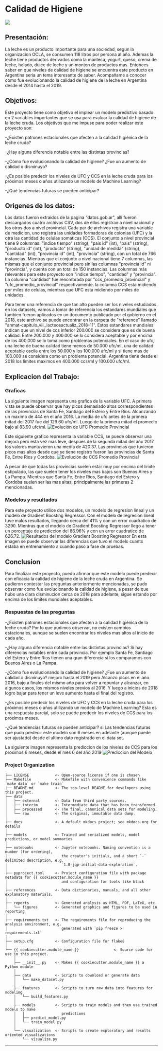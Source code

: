 # Calidad de Higiene

<a target="_blank" href="https://cookiecutter-data-science.drivendata.org/">
    <img src="https://img.shields.io/badge/CCDS-Project%20template-328F97?logo=cookiecutter" />
</a>

## Presentación:

La leche es un producto importante para una sociedad, segun la organizacion OCLA, se consumen 118 litros por persona al año. Ademas la leche tiene productos derivados como la manteca, yogurt, queso, crema de leche, helado, dulce de leche y un monton de productos mas. Entonces saber en que niveles de calidad de higiene se encuentra este producto en Argentina seria un tema interesante de saber. Acompañame a conocer como fue evolucionando la calidad de higiene de la leche en Argentina desde el 2014 hasta el 2019.

## Objetivos:

Este proyecto tiene como objetivo el implear un modelo predictivo basado en 2 variables importantes que se usa para evaluar la calidad de higiene de la leche cruda. Los objetivos que me impuse para poder realizar este proyecto son:

-¿Existen patrones estacionales que afecten a la calidad higiénica de la leche cruda?

-¿Hay alguna diferencia notable entre las distintas provincias?

-¿Cómo fue evolucionando la calidad de higiene? ¿Fue un aumento de calidad o disminuyo? 

-¿Es posible predecir los niveles de UFC y CCS en la leche cruda para los próximos meses o años utilizando un modelo de Machine Learning?

-¿Qué tendencias futuras se pueden anticipar?

## Origenes de los datos:

Los datos fueron extraidos de la pagina "datos.gob.ar", alli fueron descargados cuatro archivos CSV, dos de ellos registran a nivel nacional y los otros dos a nivel provincial. Cada par de archivos registra una variable de medicion, uno registra las unidades formadoras de colonias (UFC) y la otra las cantidad de celulas somaticas (CCS). 
El conjunto a nivel provincial tiene 9 columnas: "indice tiempo" (string), "pais id" (int), "pais" (string), "producto id" (int), "producto" (string), "unidad de medida" (string), "cantidad" (int), "provincia id" (int), "provincia" (string), con un total de 766 instancias. Mientras que el conjunto a nivel nacional tiene 7 columnas, las mismas que el conjunto provincial pero sin las columnas "provincia id" ni "provincia", y cuenta con un total de 150 instancias.
Las columnas más relevantes para este proyecto son "indice tiempo", "cantidad" y "provincia". La columna "cantidad" fue renombrada por "ccs_promedio_provincial" y "ufc_promedio_provincial" respectivamente. la columna CCS esta midiendo por miles de celulas, mientras que UFC esta midiendo por miles de unidades.

Para tener una referencia de que tan alto pueden ser los niveles estudiados en los datasets, vamos a tomar de referencia los estandares mundiales que tambien fueron aplicados en un documento publicado por el gobierno en el 2018, este archivo se puede encontrar en la carpeta de "reference" llamado "anmat-capitulo_viii_lacteosactualiz_2018-11". Estos estandares mundiales indican que un nivel de ccs inferior 200.000 se considera que es de buena calidad. Entre 200.000 y 400.000 se lo considera aceptable y por encima de los 400.000 se lo toma como problemas potenciales. En el caso de ufc, una leche de buena calidad tiene menos de 50.000 ufc/ml, una de calidad aceptable oscila entre los 50.000 y los 100.000 ufc/ml y si tiene mas de 100.000 se considera como un problema potencial.
Argentina tiene desde el 2018 los limites maximos en 400.000 ccs/ml y 100.000 ufc/ml.

## Explicacion del Trabajo:

### Graficas
La siguiente imagen representa una grafica de la variable UFC. A primera vista se puede observar que hay picos demasiado altos correspondientes de las provincias de Santa Fe, Santiago del Estero y Entre Rios. Alcanzando un maximo de 444 en el año 2016. La media de ufc antes de la primera mitad del 2017 fue del 129.60 ufc/ml. Luego de la primera mitad el promedio bajo al 83.90 ufc/ml.
![Evolución de UFC Promedio Provincial](references/ufc_promedio_provincial_evolucion.png)

Este siguiente grafico representa la variable CCS, se puede observar una mejora pero esta vez mas leve, despues de la segunda mitad del año 2017 los valores mantuvieron una media de 420.37. Las provincias que tuvieron picos mas altos desde que se tiene registro fueron las provincias de Santa Fe, Entre Rios y Cordoba. 
![Evolución de CCS Promedio Provincial](references/ccs_promedio_provincial_evolucion.png)

A pesar de que todas las provincias suelen estar muy por encima del limite estipulado, las que suelen tener los niveles mas bajos son Buenos Aires y La Pampa. Mientras que Santa Fe, Entre Rios, Santiago
del Estero y Cordoba suelen ser las mas altas, principalmente las primeras 2 mencionadas. 

### Modelos y resultados
Para este proyecto utilice dos modelos, un modelo de regresion lineal y un modelo de Gradient Boosting Regressor. Con el modelo de regresion lineal tuve malos resultados, llegando cerca del 41% y con un error cuadratico de 3290. Mientras que el modelo de Gradient Boosting Regressor llego a tener un porcentaje de prediccion del 86.96% y con un error cuadratico de 626.72. 
![Resultados del modelo Gradient Boosting Regressor](references/Resultados_Modelo.png)
En esta imagen se puede observar las diferencias que tuvo el modelo cuanto estaba en entrenamiento a cuando paso a fase de pruebas. 

## Conclusion

Para finalizar este proyecto, puedo afirmar que este modelo puede predecir con eficacia la calidad de higiene de la leche cruda en Argentina. Se pudieron contestar las preguntas anteriormente mencionadas, se pudo observar como fue evolucionando la calidad de higiene, a pesar de que hubo una clara disminucion cerca de 2018 para adelante, sigue estando por encima de los limites mundiales aceptables.

### Respuestas de las preguntas
-¿Existen patrones estacionales que afecten a la calidad higiénica de la leche cruda?
Por lo que pudimos observar, no existen cambios estacionales, aunque se suelen encontrar los niveles mas altos al inicio de cada año.

-¿Hay alguna diferencia notable entre las distintas provincias?
Si hay diferencias notables entre cada provincia. Por ejemplo Santa Fe, Santiago del Estero y Entre Rios tienen una gran diferencia si los comparamos con Buenos Aires o La Pampa.

-¿Cómo fue evolucionando la calidad de higiene? ¿Fue un aumento de calidad o disminuyo? mejoro hasta el 2019 pero 
Alcanzo picos en el año 2016, bajo a finales del mismo año para volver a repuntar y alcanzar, en algunos casos, los mismos niveles previos al 2016. Y luego a inicios de 2018 logro bajar para tener un leve aumento hasta el final del registro.

-¿Es posible predecir los niveles de UFC y CCS en la leche cruda para los próximos meses o años utilizando un modelo de Machine Learning?
Esta es una respuesta parcial, solo se puede predecir los niveles de CCS para los proximos meses.

-¿Qué tendencias futuras se pueden anticipar? si
Las tendencias futuras que pudo predecir este modelo son 6 meses en adelante (aunque puede ser ajustado) desde el ultimo dato registrado en el data set.

La siguiente imagen representa la prediccion de los niveles de CCS para los proximos 6 meses, desde el mes 6 del año 2019
![Prediccion del Modelo](references/CCS_pronostico.png)


### Project Organization

```
├── LICENSE            <- Open-source license if one is chosen
├── Makefile           <- Makefile with convenience commands like `make data` or `make train`
├── README.md          <- The top-level README for developers using this project.
├── data
│   ├── external       <- Data from third party sources.
│   ├── interim        <- Intermediate data that has been transformed.
│   ├── processed      <- The final, canonical data sets for modeling.
│   └── raw            <- The original, immutable data dump.
│
├── docs               <- A default mkdocs project; see mkdocs.org for details
│
├── models             <- Trained and serialized models, model predictions, or model summaries
│
├── notebooks          <- Jupyter notebooks. Naming convention is a number (for ordering),
│                         the creator's initials, and a short `-` delimited description, e.g.
│                         `1.0-jqp-initial-data-exploration`.
│
├── pyproject.toml     <- Project configuration file with package metadata for {{ cookiecutter.module_name }}
│                         and configuration for tools like black
│
├── references         <- Data dictionaries, manuals, and all other explanatory materials.
│
├── reports            <- Generated analysis as HTML, PDF, LaTeX, etc.
│   └── figures        <- Generated graphics and figures to be used in reporting
│
├── requirements.txt   <- The requirements file for reproducing the analysis environment, e.g.
│                         generated with `pip freeze > requirements.txt`
│
├── setup.cfg          <- Configuration file for flake8
│
└── {{ cookiecutter.module_name }}                <- Source code for use in this project.
    │
    ├── __init__.py    <- Makes {{ cookiecutter.module_name }} a Python module
    │
    ├── data           <- Scripts to download or generate data
    │   └── make_dataset.py
    │
    ├── features       <- Scripts to turn raw data into features for modeling
    │   └── build_features.py
    │
    ├── models         <- Scripts to train models and then use trained models to make
    │   │                 predictions
    │   ├── predict_model.py
    │   └── train_model.py
    │
    └── visualization  <- Scripts to create exploratory and results oriented visualizations
        └── visualize.py
```

--------

